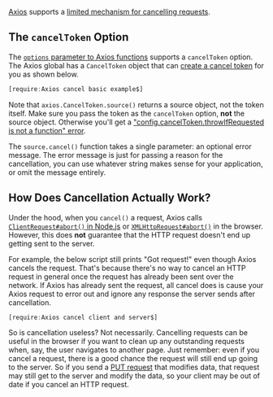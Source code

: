 [Axios](/axios) supports a [limited mechanism for cancelling requests](https://www.pluralsight.com/guides/all-need-to-know-about-axios).

The `cancelToken` Option
------------------------

The [`options` parameter to Axios functions](/tutorials/axios/options) supports a `cancelToken`
option. The Axios global has a `CancelToken` object that can [create a cancel token](https://github.com/axios/axios#cancellation) for you as shown below.

```javascript
[require:Axios cancel basic example$]
```

Note that `axios.CancelToken.source()` returns a source object, not the token itself. Make sure you
pass the token as the `cancelToken` option, **not** the source object. Otherwise you'll get a
["config.cancelToken.throwIfRequested is not a function" error](https://decker.medium.com/typeerror-config-canceltoken-throwifrequested-is-not-a-function-6b7b20b54fa2).

The `source.cancel()` function takes a single parameter: an optional error message. The error
message is just for passing a reason for the cancellation, you can use whatever string makes sense
for your application, or omit the message entirely.

How Does Cancellation Actually Work?
------------------------------------

Under the hood, when you `cancel()` a request, Axios calls [`ClientRequest#abort()` in Node.js](https://nodejs.org/api/http.html#http_request_abort) or [`XMLHttpRequest#abort()`](https://developer.mozilla.org/en-US/docs/Web/API/XMLHttpRequest/abort) in the browser. However, this
does **not** guarantee that the HTTP request doesn't end up getting sent to the server.

For example, the below script still prints "Got request!" even though Axios cancels the request.
That's because there's no way to cancel an HTTP request in general once the request has already been
sent over the network. If Axios has already sent the request, all cancel does is cause your Axios
request to error out and ignore any response the server sends after cancellation.

```javascript
[require:Axios cancel client and server$]
```

So is cancellation useless? Not necessarily. Cancelling requests can be useful in the browser if
you want to clean up any outstanding requests when, say, the user navigates to another page. Just
remember: even if you cancel a request, there is a good chance the request will still end up going
to the server. So if you send a [PUT request](/tutorials/axios/put) that modifies data, that request
may still get to the server and modify the data, so your client may be out of date if you cancel
an HTTP request.
